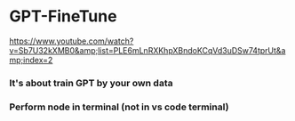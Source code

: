 # GPT-FineTune
https://www.youtube.com/watch?v=Sb7U32kXMB0&amp;list=PLE6mLnRXKhpXBndoKCqVd3uDSw74tprUt&amp;index=2

### It's about train GPT by your own data

### Perform node in terminal (not in vs code terminal)
